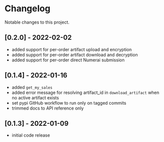 # Changelog
Notable changes to this project.

## [0.2.0] - 2022-02-02
- added support for per-order artifact upload and encryption
- added support for per-order artifact download and decryption
- added support for per-order direct Numerai submission

## [0.1.4] - 2022-01-16
- added `get_my_sales`
- added error message for resolving artifact_id in `download_artifact` when no active artifact exists
- set pypi GitHub workflow to run only on tagged commits
- trimmed docs to API reference only

## [0.1.3] - 2022-01-09
- initial code release
